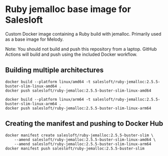 # Ruby jemalloc base image for Salesloft

Custom Docker image containing a Ruby build with jemalloc. Primarily used as a base image for Melody.

Note: You should not build and push this repository from a laptop. GitHub Actions will build and push using the included Docker workflow.

## Building multiple architectures

    docker build --platform linux/amd64 -t salesloft/ruby-jemalloc:2.5.5-buster-slim-linux-amd64 .
    docker push salesloft/ruby-jemalloc:2.5.5-buster-slim-linux-amd64

    docker build --platform linux/arm64 -t salesloft/ruby-jemalloc:2.5.5-buster-slim-linux-arm64 .
    docker push salesloft/ruby-jemalloc:2.5.5-buster-slim-linux-arm64

## Creating the manifest and pushing to Docker Hub

    docker manifest create salesloft/ruby-jemalloc:2.5.5-buster-slim \
        --amend salesloft/ruby-jemalloc:2.5.5-buster-slim-linux-amd64 \
        --amend salesloft/ruby-jemalloc:2.5.5-buster-slim-linux-arm64
    docker manifest push salesloft/ruby-jemalloc:2.5.5-buster-slim
